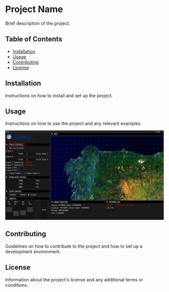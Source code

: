 # Project Name

Brief description of the project.

## Table of Contents

- [Installation](#installation)
- [Usage](#usage)
- [Contributing](#contributing)
- [License](#license)

## Installation

Instructions on how to install and set up the project.

## Usage

Instructions on how to use the project and any relevant examples.

![Screenshot](images/Screenshot.png)

## Contributing

Guidelines on how to contribute to the project and how to set up a development environment.

## License

Information about the project's license and any additional terms or conditions.
